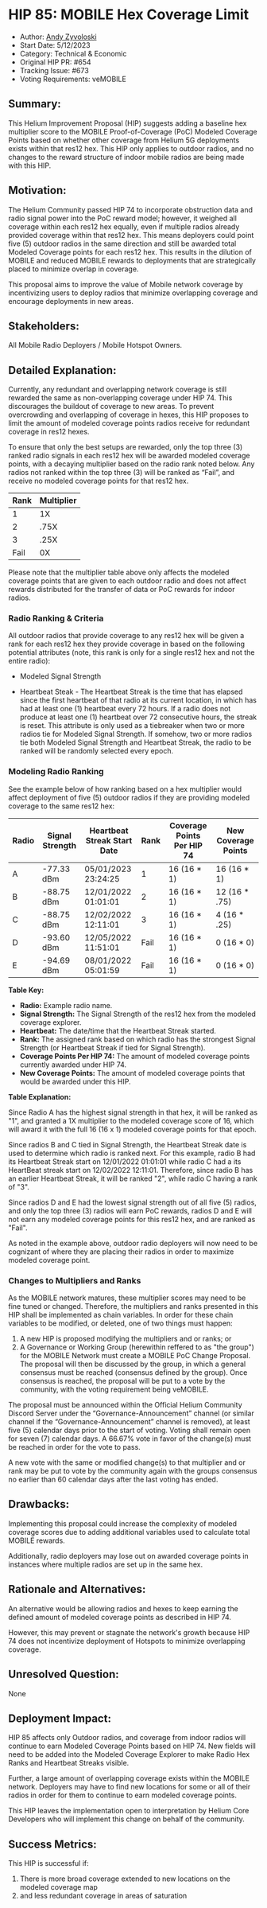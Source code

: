 # HIP 85: MOBILE Hex Coverage Limit

- Author: [Andy Zyvoloski](https://github.com/heatedlime)
- Start Date: 5/12/2023
- Category: Technical & Economic
- Original HIP PR: #654
- Tracking Issue: #673
- Voting Requirements: veMOBILE

## Summary:
This Helium Improvement Proposal (HIP) suggests adding a baseline hex multiplier score to the MOBILE Proof-of-Coverage (PoC) Modeled Coverage Points based on whether other coverage from Helium 5G deployments exists within that res12 hex. This HIP only applies to outdoor radios, and no changes to the reward structure of indoor mobile radios are being made with this HIP.

## Motivation:
The Helium Community passed HIP 74 to incorporate obstruction data and radio signal power into the PoC reward model; however, it weighed all coverage within each res12 hex equally, even if multiple radios already provided coverage within that res12 hex. This means deployers could point five (5) outdoor radios in the same direction and still be awarded total Modeled Coverage points for each res12 hex. This results in the dilution of MOBILE and reduced MOBILE rewards to deployments that are strategically placed to minimize overlap in coverage. 

This proposal aims to improve the value of Mobile network coverage by incentivizing users to deploy radios that minimize overlapping coverage and encourage deployments in new areas. 

## Stakeholders:
All Mobile Radio Deployers / Mobile Hotspot Owners. 
 
## Detailed Explanation:
Currently, any redundant and overlapping network coverage is still rewarded the same as non-overlapping coverage under HIP 74. This discourages the buildout of coverage to new areas. To prevent overcrowding and overlapping of coverage in hexes, this HIP proposes to limit the amount of modeled coverage points radios receive for redundant coverage in res12 hexes. 

To ensure that only the best setups are rewarded, only the top three (3) ranked radio signals in each res12 hex will be awarded modeled coverage points, with a decaying multiplier based on the radio rank noted below. Any radios not ranked within the top three (3) will be ranked as “Fail”, and receive no modeled coverage points for that res12 hex. 

| Rank         |Multiplier|  
|--------------|----------|
|      1       |   1X     |
|      2       |  .75X    |
|      3       |  .25X    |
|    Fail      |   0X     |

Please note that the multiplier table above only affects the modeled coverage points that are given to each outdoor radio and does not affect rewards distributed for the transfer of data or PoC rewards for indoor radios. 

### Radio Ranking & Criteria

All outdoor radios that provide coverage to any res12 hex will be given a rank for each res12 hex they provide coverage in based on the following potential attributes (note, this rank is only for a single res12 hex and not the entire radio):

- Modeled Signal Strength 

- Heartbeat Steak - The Heartbeat Streak is the time that has elapsed since the first heartbeat of that radio at its current location, in which has had at least one (1) heartbeat every 72 hours. If a radio does not produce at least one (1) heartbeat over 72 consecutive hours, the streak is reset. This attribute is only used as a tiebreaker when two or more radios tie for Modeled Signal Strength. If somehow, two or more radios tie both Modeled Signal Strength and Heartbeat Streak, the radio to be ranked will be randomly selected every epoch.

### Modeling Radio Ranking

See the example below of how ranking based on a hex multiplier would affect deployment of five (5) outdoor radios if they are providing modeled coverage to the same res12 hex:

| Radio |Signal Strength| Heartbeat Streak Start Date | Rank  | Coverage Points Per HIP 74| New Coverage Points|  
|-------|---------------|-----------------------------|-------|---------------------------|--------------------|
|   A   |   -77.33 dBm  |05/01/2023 23:24:25          | 1     | 16 (16 * 1)               | 16  (16 * 1)       |
|   B   |   -88.75 dBm  |12/01/2022 01:01:01          | 2     | 16 (16 * 1)               | 12  (16 * .75)     |
|   C   |   -88.75 dBm  |12/02/2022 12:11:01          | 3     | 16 (16 * 1)               | 4   (16 * .25)     |
|   D   |   -93.60 dBm  |12/05/2022 11:51:01          | Fail  | 16 (16 * 1)               | 0   (16 * 0)       |
|   E   |   -94.69 dBm  |08/01/2022 05:01:59          | Fail  | 16 (16 * 1)               | 0   (16 * 0)       |

**Table Key:**
- **Radio:** Example radio name.
- **Signal Strength:** The Signal Strength of the res12 hex from the modeled coverage explorer.
- **Heartbeat:** The date/time that the Heartbeat Streak started.
- **Rank:** The assigned rank based on which radio has the strongest Signal Strength (or Heartbeat Streak if tied for Signal Strength).
- **Coverage Points Per HIP 74:** The amount of modeled coverage points currently awarded under HIP 74.
- **New Coverage Points:** The amount of modeled coverage points that would be awarded under this HIP.

**Table Explanation:**

Since Radio A has the highest signal strength in that hex, it will be ranked as "1", and granted a 1X multiplier to the modeled coverage score of 16, which will award it with the full 16 (16 x 1) modeled coverage points for that epoch.

Since radios B and C tied in Signal Strength, the Heartbeat Streak date is used to determine which radio is ranked next. For this example, radio B had its Heartbeat Streak start on 12/01/2022 01:01:01 while radio C had a its HeartBeat streak start on 12/02/2022 12:11:01. Therefore, since radio B has an earlier Heartbeat Streak, it will be ranked "2", while radio C having a rank of "3".

Since radios D and E had the lowest signal strength out of all five (5) radios, and only the top three (3) radios will earn PoC rewards, radios D and E will not earn any modeled coverage points for this res12 hex, and are ranked as "Fail".

As noted in the example above, outdoor radio deployers will now need to be cognizant of where they are placing their radios in order to maximize modeled coverage point. 

### Changes to Multipliers and Ranks
As the MOBILE network matures, these multiplier scores may need to be fine tuned or changed. Therefore, the multipliers and ranks presented in this HIP shall be implemented as chain variables. In order for these chain variables to be modified, or deleted, one of two things must happen: 

1. A new HIP is proposed modifying the multipliers and or ranks; or
2. A Governance or Working Group (herewithin reffered to as "the group") for the MOBILE Network must create a MOBILE PoC Change Proposal. The proposal will then be discussed by the group, in which a general consensus must be reached (consensus defined by the group). Once consensus is reached, the proposal will be put to a vote by the community, with the voting requirement being veMOBILE.

The proposal must be announced within the Official Helium Community Discord Server under the “Governance-Announcement” channel (or similar channel if the “Governance-Announcement” channel is removed), at least five (5) calendar days prior to the start of voting. Voting shall remain open for seven (7) calendar days. A 66.67% vote in favor of the change(s) must be reached in order for the vote to pass.

A new vote with the same or modified change(s) to that multiplier and or rank may be put to vote by the community again with the groups consensus no earlier than 60 calendar days after the last voting has ended.

## Drawbacks:
Implementing this proposal could increase the complexity of modeled coverage scores due to adding additional variables used to calculate total MOBILE rewards.

Additionally, radio deployers may lose out on awarded coverage points in instances where multiple radios are set up in the same hex.

## Rationale and Alternatives:
An alternative would be allowing radios and hexes to keep earning the defined amount of modeled coverage points as described in HIP 74. 

However, this may prevent or stagnate the network's growth because HIP 74 does not incentivize deployment of Hotspots to minimize overlapping coverage. 

## Unresolved Question:
None

## Deployment Impact:
HIP 85 affects only Outdoor radios, and coverage from indoor radios will continue to earn Modeled Coverage Points based on HIP 74. New fields will need to be added into the Modeled Coverage Explorer to make Radio Hex Ranks and Heartbeat Streaks visible.

Further, a large amount of overlapping coverage exists within the MOBILE network. Deployers may have to find new locations for some or all of their radios in order for them to continue to earn modeled coverage points. 

This HIP leaves the implementation open to interpretation by Helium Core Developers who will implement this change on behalf of the community.

## Success Metrics: 
This HIP is successful if:
1. There is more broad coverage extended to new locations on the modeled coverage map 
2. and less redundant coverage in areas of saturation

